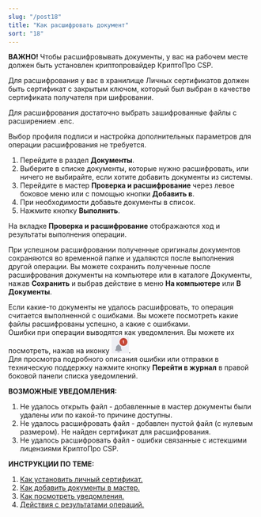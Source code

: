 ```yaml
---
slug: "/post18"
title: "Как расшифровать документ"
sort: "18"
---
```


**ВАЖНО!**  Чтобы расшифровывать документы, у вас на рабочем месте должен быть установлен криптопровайдер КриптоПро CSP.  

Для расшифрования у вас в хранилище Личных сертификатов должен быть сертификат с закрытым ключом, который был выбран в качестве сертификата получателя при шифровании. 

Для расшифрования достаточно выбрать зашифрованные файлы с расширением .enc.

Выбор профиля подписи и настройка дополнительных параметров для операции расшифрования не требуется.  

1. Перейдите в раздел **Документы**.
2. Выберите в списке документы, которые нужно расшифровать, или ничего не выбирайте, если хотите добавить документы из системы.
3. Перейдите в мастер **Проверка и расшифрование** через левое боковое меню  или с помощью кнопки **Добавить в**.
4. При необходимости добавьте документы в список.
5. Нажмите кнопку **Выполнить**.

На вкладке **Проверка и расшифрование** отображаются ход и результаты выполнения операции.

При успешном расшифровании полученные оригиналы документов сохраняются во временной папке и удаляются после выполнения другой операции. Вы можете сохранить полученные после расшифрования документы на компьютере или в каталоге Документы, нажав **Сохранить** и выбрав действие в меню **На компьютере** или **В Документы**.

Если какие-то документы не удалось расшифровать, то операция считается выполненной с ошибками. Вы можете посмотреть какие файлы расшифрованы успешно, а какие с ошибками.   
Ошибки при операции выводятся как уведомления. Вы можете их посмотреть, нажав на иконку ![notifications-button.jpg](./images/notifications-button.jpg "События").  
Для просмотра подробного описания ошибки или отправки в техническую поддержку нажмите кнопку **Перейти в журнал** в правой боковой панели списка уведомлений.

**ВОЗМОЖНЫЕ УВЕДОМЛЕНИЯ:**  

1. Не удалось открыть файл - добавленные в мастер документы были удалены или по какой-то причине доступны.
2. Не удалось расшифровать файл - добавлен пустой файл (с нулевым размером). Не найден сертификат для расшифрования. 
3. Не удалось расшифровать файл - ошибки связанные с истекшими лицензиями КриптоПро CSP.


**ИНСТРУКЦИИ ПО ТЕМЕ:**  

1. [Как установить личный сертификат.](https://docs.cryptoarm.ru/06-v3.2-Beta/008-certs/import-my-cert)  
2. [Как добавить документы в мастер.](https://docs.cryptoarm.ru/06-v3.2-Beta/004-documents/add-docs)  
3. [Как посмотреть уведомления.](https://docs.cryptoarm.ru/06-v3.2-Beta/007-cryptoarm/notifications)  
4. [Действия с результатами операций.](https://docs.cryptoarm.ru/06-v3.2-Beta/004-documents/operations-result)  

